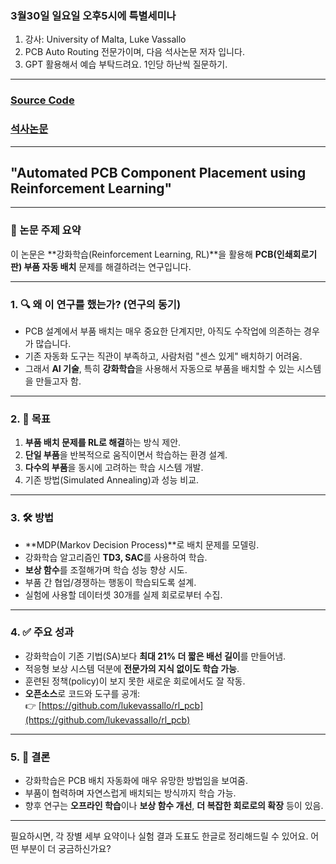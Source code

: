 ### 3월30일 일요일 오후5시에 특별세미나
1. 강사: University of Malta, Luke Vassallo
2. PCB Auto Routing 전문가이며, 다음 석사논문 저자 입니다.
3. GPT 활용해서 예습 부탁드려요. 1인당 하난씩 질문하기.

---

### [Source Code](https://github.com/LukeVassallo/RL_PCB)
### [석사논문](https://www.lukevassallo.com/wp-content/uploads/2023/09/automated_pcb_component_placement_using_rl_msc_thesis_v2_1_lv.pdf)

---

## **"Automated PCB Component Placement using Reinforcement Learning"**

---

### 📌 논문 주제 요약
이 논문은 **강화학습(Reinforcement Learning, RL)**을 활용해 **PCB(인쇄회로기판) 부품 자동 배치** 문제를 해결하려는 연구입니다.

---

### 1. 🔍 왜 이 연구를 했는가? (연구의 동기)
- PCB 설계에서 부품 배치는 매우 중요한 단계지만, 아직도 수작업에 의존하는 경우가 많습니다.
- 기존 자동화 도구는 직관이 부족하고, 사람처럼 "센스 있게" 배치하기 어려움.
- 그래서 **AI 기술**, 특히 **강화학습**을 사용해서 자동으로 부품을 배치할 수 있는 시스템을 만들고자 함.

---

### 2. 🎯 목표
1. **부품 배치 문제를 RL로 해결**하는 방식 제안.
2. **단일 부품**을 반복적으로 움직이면서 학습하는 환경 설계.
3. **다수의 부품**을 동시에 고려하는 학습 시스템 개발.
4. 기존 방법(Simulated Annealing)과 성능 비교.

---

### 3. 🛠️ 방법
- **MDP(Markov Decision Process)**로 배치 문제를 모델링.
- 강화학습 알고리즘인 **TD3, SAC**를 사용하여 학습.
- **보상 함수**를 조절해가며 학습 성능 향상 시도.
- 부품 간 협업/경쟁하는 행동이 학습되도록 설계.
- 실험에 사용할 데이터셋 30개를 실제 회로로부터 수집.

---

### 4. ✅ 주요 성과
- 강화학습이 기존 기법(SA)보다 **최대 21% 더 짧은 배선 길이**를 만들어냄.
- 적응형 보상 시스템 덕분에 **전문가의 지식 없이도 학습 가능**.
- 훈련된 정책(policy)이 보지 못한 새로운 회로에서도 잘 작동.
- **오픈소스**로 코드와 도구를 공개:  
  👉 [https://github.com/lukevassallo/rl_pcb](https://github.com/lukevassallo/rl_pcb)

---

### 5. 📌 결론
- 강화학습은 PCB 배치 자동화에 매우 유망한 방법임을 보여줌.
- 부품이 협력하며 자연스럽게 배치되는 방식까지 학습 가능.
- 향후 연구는 **오프라인 학습**이나 **보상 함수 개선**, **더 복잡한 회로로의 확장** 등이 있음.

---

필요하시면, 각 장별 세부 요약이나 실험 결과 도표도 한글로 정리해드릴 수 있어요. 어떤 부분이 더 궁금하신가요?
